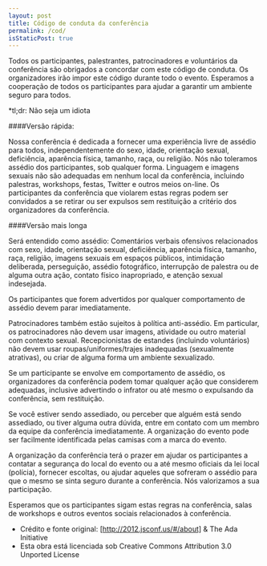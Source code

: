 ```yaml
---
layout: post
title: Código de conduta da conferência
permalink: /cod/
isStaticPost: true
---
```


Todos os participantes, palestrantes, patrocinadores e voluntários da conferência são obrigados a concordar com este código de conduta. Os organizadores irão impor este código durante todo o evento. Esperamos a cooperação de todos os participantes para ajudar a garantir um ambiente seguro para todos.

*tl;dr: Não seja um idiota

####Versão rápida:

Nossa conferência é dedicada a fornecer uma experiência livre de assédio para todos, independentemente do sexo, idade, orientação sexual, deficiência, aparência física, tamanho, raça, ou religião. Nós não toleramos assédio dos participantes, sob qualquer forma. Linguagem e imagens sexuais não são adequadas em nenhum local da conferência, incluindo palestras, workshops, festas, Twitter e outros meios on-line. Os participantes da conferência que violarem estas regras podem ser convidados a se retirar ou ser expulsos sem restituição a critério dos organizadores da conferência.


####Versão mais longa

Será entendido como assédio: Comentários verbais ofensivos relacionados com sexo, idade, orientação sexual, deficiência, aparência física, tamanho, raça, religião, imagens sexuais em espaços públicos, intimidação deliberada, perseguição, assédio fotográfico, interrupção de palestra ou de alguma outra ação, contato físico inapropriado, e atenção sexual indesejada.

Os participantes que forem advertidos por qualquer comportamento de assédio devem parar imediatamente.

Patrocinadores também estão sujeitos à política anti-assédio. Em particular, os patrocinadores não devem usar imagens, atividade ou outro material com contexto sexual. Recepcionistas de estandes (incluindo voluntários) não devem usar roupas/uniformes/trajes inadequadas (sexualmente atrativas), ou criar de alguma forma um ambiente sexualizado.

Se um participante se envolve em comportamento de assédio, os organizadores da conferência podem tomar qualquer ação que considerem adequadas, inclusive advertindo o infrator ou até mesmo o expulsando da conferência, sem restituição.

Se você estiver sendo assediado, ou perceber que alguém está sendo assediado, ou tiver alguma outra dúvida, entre em contato com um membro da equipe da conferência imediatamente. A organização do evento pode ser facilmente identificada pelas camisas com a marca do evento.

A organização da conferência terá o prazer em ajudar os participantes a contatar a segurança do local do evento ou a até mesmo oficiais da lei local (polícia), fornecer escoltas, ou ajudar aqueles que sofreram o assédio para que o mesmo se sinta seguro durante a conferência. Nós valorizamos a sua participação.

Esperamos que os participantes sigam estas regras na conferência, salas de workshops e outros eventos sociais relacionados à conferência.

- Crédito e fonte original: [http://2012.jsconf.us/#/about] & The Ada Initiative
- Esta obra está licenciada sob Creative Commons Attribution 3.0 Unported License
